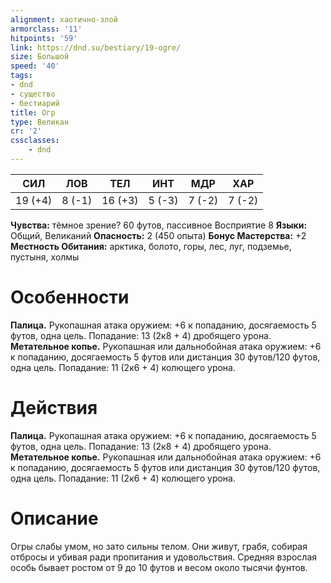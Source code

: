 ```yaml
---
alignment: хаотично-злой
armorclass: '11'
hitpoints: '59'
link: https://dnd.su/bestiary/19-ogre/
size: Большой
speed: '40'
tags:
- dnd
- существо
- бестиарий
title: Огр
type: Великан
cr: '2'
cssclasses:
    - dnd
---
```



| СИЛ | ЛОВ | ТЕЛ | ИНТ | МДР | ХАР |
|---|---|---|---|---|---|
| 19 (+4) | 8 (-1) | 16 (+3) | 5 (-3) | 7 (-2) | 7 (-2) |
**Чувства:** тёмное зрение? 60 футов, пассивное Восприятие 8
**Языки:** Общий, Великаний
**Опасность:** 2 (450 опыта)
**Бонус Мастерства:** +2
**Местность Обитания:** арктика, болото, горы, лес, луг, подземье, пустыня, холмы


# Особенности
**Палица.** Рукопашная атака оружием: +6 к попаданию, досягаемость 5 футов, одна цель. Попадание: 13 (2к8 + 4) дробящего урона.
**Метательное копье.** Рукопашная или дальнобойная атака оружием: +6 к попаданию, досягаемость 5 футов или дистанция 30 футов/120 футов, одна цель. Попадание: 11 (2к6 + 4) колющего урона.


# Действия
**Палица.** Рукопашная атака оружием: +6 к попаданию, досягаемость 5 футов, одна цель. Попадание: 13 (2к8 + 4) дробящего урона.
**Метательное копье.** Рукопашная или дальнобойная атака оружием: +6 к попаданию, досягаемость 5 футов или дистанция 30 футов/120 футов, одна цель. Попадание: 11 (2к6 + 4) колющего урона.


# Описание
Огры слабы умом, но зато сильны телом. Они живут, грабя, собирая отбросы и убивая ради пропитания и удовольствия. Средняя взрослая особь бывает ростом от 9 до 10 футов и весом около тысячи фунтов.